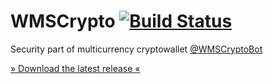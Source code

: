 # WMSCrypto [![Build Status](https://travis-ci.org/WMSCrypto/WMSCrypto.svg?branch=develop)](https://travis-ci.org/WMSCrypto/WMSCrypto)
Security part of multicurrency cryptowallet [@WMSCryptoBot](https://t.me/WMSCryptoBot)

[» Download the latest release «](https://github.com/vasinkd/WMSCrypto/releases/latest)
